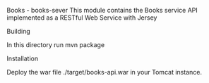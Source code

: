 Books - books-sever This module contains the Books service API implemented as a RESTful Web Service with Jersey

Building

In this directory run mvn package

Installation

Deploy the war file ./target/books-api.war in your Tomcat instance.